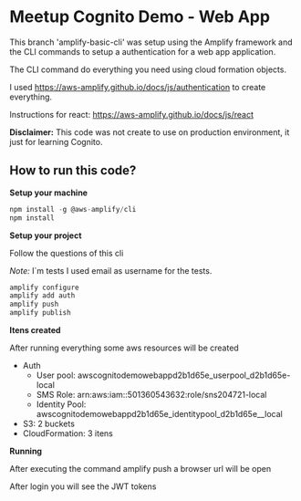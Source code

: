 # Meetup Cognito Demo - Web App

This branch 'amplify-basic-cli' was setup using the Amplify framework and the CLI commands to setup a authentication for a web app application.

The CLI command do everything you need using cloud formation objects.

I used https://aws-amplify.github.io/docs/js/authentication to create everything.

Instructions for react: https://aws-amplify.github.io/docs/js/react

**Disclaimer:** This code was not create to use on production environment, it just for learning Cognito.

## How to run this code?

**Setup your machine**

```javascript
npm install -g @aws-amplify/cli
npm install
```

**Setup your project**

Follow the questions of this cli

*Note:* I`m tests I used email as username for the tests.

```javascript
amplify configure
amplify add auth
amplify push
amplify publish
```

**Itens created**

After running everything some aws resources will be created

- Auth
  - User pool: awscognitodemowebappd2b1d65e_userpool_d2b1d65e-local
  - SMS Role: arn:aws:iam::501360543632:role/sns204721-local
  - Identity  Pool: awscognitodemowebappd2b1d65e_identitypool_d2b1d65e__local
- S3: 2 buckets
- CloudFormation: 3 itens

**Running**

After executing the command amplify push a browser url will be open

After login you will see the JWT tokens
